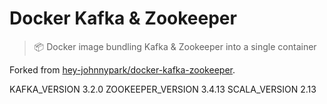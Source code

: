 # Docker Kafka & Zookeeper

> 📦 Docker image bundling Kafka & Zookeeper into a single container

Forked from [hey-johnnypark/docker-kafka-zookeeper](https://github.com/hey-johnnypark/docker-kafka-zookeeper).

KAFKA_VERSION 3.2.0
ZOOKEEPER_VERSION 3.4.13
SCALA_VERSION 2.13
